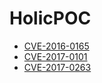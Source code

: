 # HolicPOC

* [CVE-2016-0165](./windows/win32k/CVE-2016-0165)
* [CVE-2017-0101](./windows/win32k/CVE-2017-0101)
* [CVE-2017-0263](./windows/win32k/CVE-2017-0263)
